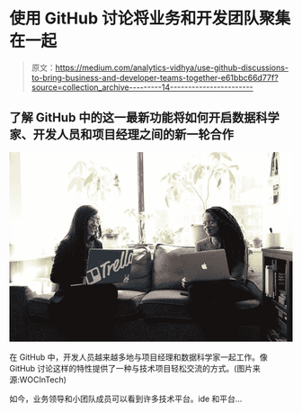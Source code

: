 # 使用 GitHub 讨论将业务和开发团队聚集在一起

> 原文：<https://medium.com/analytics-vidhya/use-github-discussions-to-bring-business-and-developer-teams-together-e61bbc66d77f?source=collection_archive---------14----------------------->

## 了解 GitHub 中的这一最新功能将如何开启数据科学家、开发人员和项目经理之间的新一轮合作

![](img/a272e8d1c95be4eb578ff0080d0c9946.png)

在 GitHub 中，开发人员越来越多地与项目经理和数据科学家一起工作。像 GitHub 讨论这样的特性提供了一种与技术项目轻松交流的方式。(图片来源:WOCInTech)

如今，业务领导和小团队成员可以看到许多技术平台。ide 和平台…